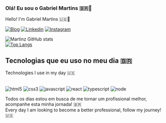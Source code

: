 
### Olá! Eu sou o Gabriel Martins 🇧🇷👋<br/>
Hello! I'm Gabriel Martins 🇺🇸👋

[![Blog](https://img.shields.io/website?label=gabrielmartinz-dev.com&style=for-the-badge&url=https://my-portfolio-alpha-lake-67.vercel.app/)](https://my-portfolio-alpha-lake-67.vercel.app/) [![Linkedin](https://img.shields.io/badge/LinkedIn-0077B5?style=for-the-badge&logo=linkedin&logoColor=white])](https://www.linkedin.com/in/gabriel-martins-a72506186/) [![Instagram](https://img.shields.io/badge/Instagram-E4405F?style=for-the-badge&logo=instagram&logoColor=white)](https://www.instagram.com/gabriel.martins043/)

![Martinz GitHub stats](https://github-readme-stats.vercel.app/api?username=gbmartinz-dev&show_icons=true&theme=dark)<br/>
[![Top Langs](https://github-readme-stats.vercel.app/api/top-langs/?username=gbmartinz-dev)](https://github.com/gbmartinz-dev/github-readme-stats)

## Tecnologias que eu uso no meu dia 🇧🇷<br/>
Technologies I use in my day 🇺🇸

<div style="display: inline-block"><br/>
<img align="center" alt="html5" src="https://img.shields.io/badge/HTML5-E34F26?style=for-the-badge&logo=html5&logoColor=white" />
<img align="center" alt="css3" src="https://img.shields.io/badge/CSS3-1572B6?style=for-the-badge&logo=css3&logoColor=white" />
<img align="center" alt="javascript" src="https://img.shields.io/badge/JavaScript-F7DF1E?style=for-the-badge&logo=javascript&logoColor=black" />
<img align="center" alt="react" src="https://img.shields.io/badge/React-20232A?style=for-the-badge&logo=react&logoColor=61DAFB" />
<img align="center" alt="typescript" src="https://img.shields.io/badge/TypeScript-007ACC?style=for-the-badge&logo=typescript&logoColor=white" />
<img align="center" alt="node" src="https://img.shields.io/badge/Node.js-43853D?style=for-the-badge&logo=node.js&logoColor=white" />
  
</div><br/>

Todos os dias estou em busca de me tornar um profissional melhor, acompanhe esta minha jornada! 🇧🇷<br/>
Every day I am looking to become a better professional, follow my journey! 🇺🇸

